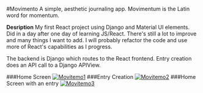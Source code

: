 #Movimento
A simple, aesthetic journaling app. 
Movimentum is the Latin word for momentum.

**Desription**
My first React project using Django and Material UI elements. Did in a day after one day of learning JS/React.
There's still a lot to improve and many things I want to add. I will probably refactor the code and use more of React's capabilities as I progress.

The backend is Django which routes to the React frontend. Entry creation does an API call to a Django APIView.

###Home Screen
<a href="https://ibb.co/5nNd6Xj"><img src="https://i.ibb.co/mXLmGry/Movitemo1.png" alt="Movitemo1" border="0"></a>
###Entry Creation
<a href="https://ibb.co/1MTJpMM"><img src="https://i.ibb.co/0KrVWKK/Movitemo2.png" alt="Movitemo2" border="0"></a>
###Home Screen with an entry
<a href="https://ibb.co/xmTF9bk"><img src="https://i.ibb.co/XyRY0PQ/Movitemo3.png" alt="Movitemo3" border="0"></a>
